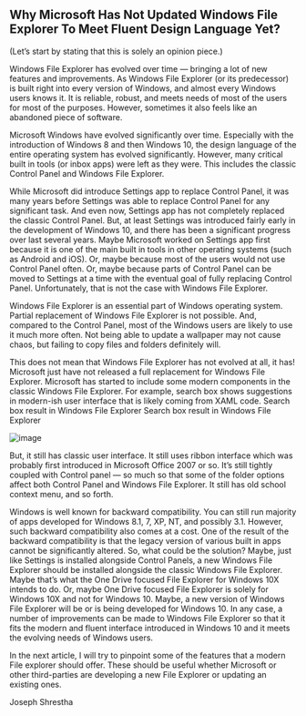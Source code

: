 ## Why Microsoft Has Not Updated Windows File Explorer To Meet Fluent Design Language Yet? ##

(Let’s start by stating that this is solely an opinion piece.)

Windows File Explorer has evolved over time — bringing a lot of new features and improvements. As Windows File Explorer (or its predecessor) is built right into every version of Windows, and almost every Windows users knows it. It is reliable, robust, and meets needs of most of the users for most of the purposes. However, sometimes it also feels like an abandoned piece of software.

Microsoft Windows have evolved significantly over time. Especially with the introduction of Windows 8 and then Windows 10, the design language of the entire operating system has evolved significantly. However, many critical built in tools (or inbox apps) were left as they were. This includes the classic Control Panel and Windows File Explorer.

While Microsoft did introduce Settings app to replace Control Panel, it was many years before Settings was able to replace Control Panel for any significant task. And even now, Settings app has not completely replaced the classic Control Panel. But, at least Settings was introduced fairly early in the development of Windows 10, and there has been a significant progress over last several years. Maybe Microsoft worked on Settings app first because it is one of the main built in tools in other operating systems (such as Android and iOS). Or, maybe because most of the users would not use Control Panel often. Or, maybe because parts of Control Panel can be moved to Settings at a time with the eventual goal of fully replacing Control Panel. Unfortunately, that is not the case with Windows File Explorer.

Windows File Explorer is an essential part of Windows operating system. Partial replacement of Windows File Explorer is not possible. And, compared to the Control Panel, most of the Windows users are likely to use it much more often. Not being able to update a wallpaper may not cause chaos, but failing to copy files and folders definitely will.

This does not mean that Windows File Explorer has not evolved at all, it has! Microsoft just have not released a full replacement for Windows File Explorer. Microsoft has started to include some modern components in the classic Windows File Explorer. For example, search box shows suggestions in modern-ish user interface that is likely coming from XAML code.
Search box result in Windows File Explorer
Search box result in Windows File Explorer

![image](https://user-images.githubusercontent.com/77933967/116176915-eb918600-a6e0-11eb-8e79-4801b750d56f.png)

But, it still has classic user interface. It still uses ribbon interface which was probably first introduced in Microsoft Office 2007 or so. It’s still tightly coupled with Control panel — so much so that some of the folder options affect both Control Panel and Windows File Explorer. It still has old school context menu, and so forth.

Windows is well known for backward compatibility. You can still run majority of apps developed for Windows 8.1, 7, XP, NT, and possibly 3.1. However, such backward compatibility also comes at a cost. One of the result of the backward compatibility is that the legacy version of various built in apps cannot be significantly altered. So, what could be the solution? Maybe, just like Settings is installed alongside Control Panels, a new Windows File Explorer should be installed alongside the classic Windows File Explorer. Maybe that’s what the One Drive focused File Explorer for Windows 10X intends to do. Or, maybe One Drive focused File Explorer is solely for Windows 10X and not for Windows 10. Maybe, a new version of Windows File Explorer will be or is being developed for Windows 10. In any case, a number of improvements can be made to Windows File Explorer so that it fits the modern and fluent interface introduced in Windows 10 and it meets the evolving needs of Windows users.

In the next article, I will try to pinpoint some of the features that a modern File explorer should offer. These should be useful whether Microsoft or other third-parties are developing a new File Explorer or updating an existing ones.

Joseph Shrestha
